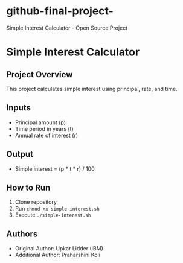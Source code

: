 # github-final-project-
Simple Interest Calculator - Open Source Project
# Simple Interest Calculator

## Project Overview
This project calculates simple interest using principal, rate, and time.

## Inputs
- Principal amount (p)  
- Time period in years (t)  
- Annual rate of interest (r)

## Output
- Simple interest = (p * t * r) / 100

## How to Run
1. Clone repository  
2. Run `chmod +x simple-interest.sh`  
3. Execute `./simple-interest.sh`

## Authors
- Original Author: Upkar Lidder (IBM)  
- Additional Author: Praharshini Koli
